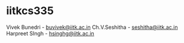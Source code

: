 iitkcs335
=========

Vivek Bunedri  - buvivek@iitk.ac.in
Ch.V.Seshitha  - seshitha@iitk.ac.in
Harpreet SIngh - hsinghg@iitk.ac.in
